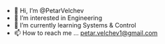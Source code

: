 - 👋 Hi, I’m @PetarVelchev
- 👀 I’m interested in Engineering 
- 🌱 I’m currently learning Systems & Control
- 📫 How to reach me ... petar.velchev1@gmail.com

<!---
PetarVelchev/PetarVelchev is a ✨ special ✨ repository because its `README.md` (this file) appears on your GitHub profile.
You can click the Preview link to take a look at your changes.
--->
